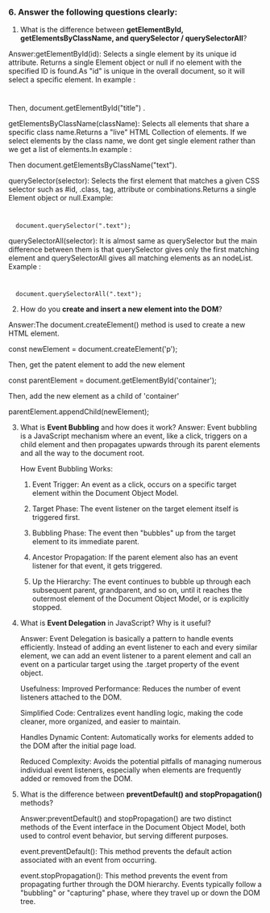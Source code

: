 
### 6. Answer the following questions clearly:

1. What is the difference between **getElementById, getElementsByClassName, and querySelector / querySelectorAll**?

  Answer:getElementById(id): Selects a single element by its unique id attribute.
  Returns a single Element object or null if no element with the specified ID is found.As "id" is unique in the overall document, so it will select a specific element. In example : 
  <h1 id="title"></h1>
  Then, document.getElementById("title") .


  getElementsByClassName(className): Selects all elements that share a specific class name.Returns a "live" HTML Collection of elements.
  If we select elements by the class name, we dont get single element rather than we get a list of elements.In example : 
  <p class="text"></p>
  <p class="text"></p>
  Then document.getElementsByClassName("text").


  querySelector(selector): Selects the first element that matches a given CSS selector such as #id, .class, tag, attribute or combinations.Returns a single Element object or null.Example:
      <h1 id="title"></h1>
      <p class="text"></p>
      <p class="text"></p>

      document.querySelector(".text");


  querySelectorAll(selector): It is almost same as querySelector but the main difference between them is that querySelector gives only the first matching element and querySelectorAll gives all matching elements as an nodeList. Example :
      <h1 id="title"></h1>
      <p class="text"></p>
      <p class="text"></p>
      
      document.querySelectorAll(".text");

2. How do you **create and insert a new element into the DOM**?

  Answer:The document.createElement()  method is used to create a new HTML            element.

  const  newElement = document.createElement('p');


  Then, get the patent element to add the new element
        
  const  parentElement = document.getElementById('container');   

  Then, add the new element as a child of 'container'  

  parentElement.appendChild(newElement);   

3. What is **Event Bubbling** and how does it work?
   Answer: Event bubbling is a JavaScript mechanism where an event, like a click,   triggers on a child element and then propagates upwards through its parent elements and all the way to the document root.

    How Event Bubbling Works:

    1. Event Trigger:
    An event as a click, occurs on a specific target element within the Document Object Model. 

    2. Target Phase:
    The event listener on the target element itself is triggered first. 

    3. Bubbling Phase:
    The event then "bubbles" up from the target element to its immediate parent. 

    4. Ancestor Propagation:
    If the parent element also has an event listener for that event, it gets triggered. 

    5. Up the Hierarchy:
    The event continues to bubble up through each subsequent parent, grandparent, and so on, until it reaches the outermost element of the  Document Object Model, or is explicitly stopped. 

4. What is **Event Delegation** in JavaScript? Why is it useful?

    Answer: Event Delegation is basically a pattern to handle events efficiently. Instead of adding an event listener to each and every similar element, we can add an event listener to a parent element and call an event on a particular target using the .target property of the event object.

    Usefulness:
    Improved Performance:
    Reduces the number of event listeners attached to the DOM.

    Simplified Code:
    Centralizes event handling logic, making the code cleaner, more organized, and easier to maintain.

    Handles Dynamic Content:
    Automatically works for elements added to the DOM after the initial page load.

    Reduced Complexity:
    Avoids the potential pitfalls of managing numerous individual event listeners, especially when elements are frequently added or removed from the DOM.

5. What is the difference between **preventDefault() and stopPropagation()** methods?


    Answer:preventDefault() and stopPropagation() are two distinct methods of the Event interface in the Document Object Model, both used to control event behavior, but serving different purposes.

    event.preventDefault():
    This method prevents the default action associated with an event from occurring.

    event.stopPropagation():
    This method prevents the event from propagating further through the DOM hierarchy. Events typically follow a "bubbling" or "capturing" phase, where they travel up or down the DOM tree. 






